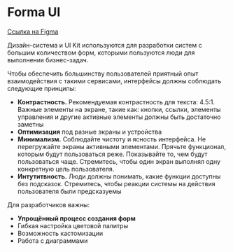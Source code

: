 # Forma UI #

[Ссылка на Figma](https://www.figma.com/file/47rB66kcdfYplxYAPX3a6o/Forma-UI?node-id=0%3A1&t=dgDMubGzQlqLyWFm-1 )

Дизайн-система и UI Kit используются для разработки систем с большим количеством форм, которыми пользуются люди для выполнения бизнес-задач. 

Чтобы обеспечить большинству пользователей приятный опыт взаимодействия с такими сервисами, интерфейсы должны соблюдать следующие принципы:
- **Контрастность.** Рекомендуемая контрастность для текста: 4.5:1. Важные элементы на экране, такие как: кнопки, ссылки, элементы управления и другие активные элементы должны быть достаточно заметны
- **Оптимизация** под разные экраны и устройства
- **Минимализм.** Соблюдайте чистоту и ясность интерфейса. Не перегружайте экраны активными элементами. Прячьте функционал, которым будут пользоваться реже. Показывайте то, чем будут пользоваться чаще. Стремитесь, чтобы один экран выполнял одну конкретную цель пользователя.
- **Интутитвность.** Люди должны понимать, какие функции доступны без подсказок. Стремитесь, чтобы реакции системы на действия пользователя были предсказуемы

Для разработчиков важны:
- **Упрощённый процесс создания форм**
- Гибкая настройка цветовой палитры
- Возможность кастомизации
- Работа с диаграммами


